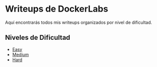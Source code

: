# Writeups de DockerLabs

Aquí encontrarás todos mis writeups organizados por nivel de dificultad.

## Niveles de Dificultad

- [Easy](writeups-dockerlabs/machines/Easy/)
- [Medium](machines/Medium/)
- [Hard](machines/Hard/)
